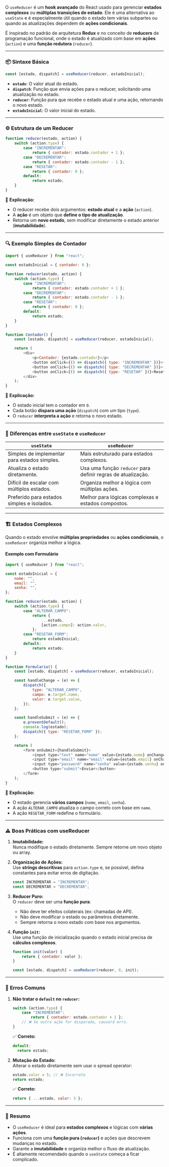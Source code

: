 O `useReducer` é um **hook avançado** do React usado para gerenciar **estados complexos** ou **múltiplas transições de estado**. Ele é uma alternativa ao `useState` e é especialmente útil quando o estado tem várias subpartes ou quando as atualizações dependem de **ações condicionais**.

É inspirado no padrão de arquitetura **Redux** e no conceito de **reducers** de programação funcional, onde o estado é atualizado com base em **ações** (`action`) e uma **função redutora** (`reducer`).

---

### 📦 **Sintaxe Básica**

```javascript
const [estado, dispatch] = useReducer(reducer, estadoInicial);
```

-   **`estado`**: O valor atual do estado.
-   **`dispatch`**: Função que envia ações para o reducer, solicitando uma atualização no estado.
-   **`reducer`**: Função pura que recebe o estado atual e uma ação, retornando o novo estado.
-   **`estadoInicial`**: O valor inicial do estado.

---

### ⚙️ **Estrutura de um Reducer**

```javascript
function reducer(estado, action) {
	switch (action.type) {
		case "INCREMENTAR":
			return { contador: estado.contador + 1 };
		case "DECREMENTAR":
			return { contador: estado.contador - 1 };
		case "RESETAR":
			return { contador: 0 };
		default:
			return estado;
	}
}
```

📌 **Explicação:**

-   O reducer recebe dois argumentos: **estado atual** e a **ação** (`action`).
-   A **ação** é um objeto que **define o tipo de atualização**.
-   Retorna um **novo estado**, sem modificar diretamente o estado anterior (**imutabilidade**).

---

### 🔍 **Exemplo Simples de Contador**

```javascript
import { useReducer } from "react";

const estadoInicial = { contador: 0 };

function reducer(estado, action) {
	switch (action.type) {
		case "INCREMENTAR":
			return { contador: estado.contador + 1 };
		case "DECREMENTAR":
			return { contador: estado.contador - 1 };
		case "RESETAR":
			return { contador: 0 };
		default:
			return estado;
	}
}

function Contador() {
	const [estado, dispatch] = useReducer(reducer, estadoInicial);

	return (
		<div>
			<p>Contador: {estado.contador}</p>
			<button onClick={() => dispatch({ type: "INCREMENTAR" })}>+</button>
			<button onClick={() => dispatch({ type: "DECREMENTAR" })}>-</button>
			<button onClick={() => dispatch({ type: "RESETAR" })}>Resetar</button>
		</div>
	);
}
```

📌 **Explicação:**

-   O estado inicial tem o contador em `0`.
-   Cada botão **dispara uma ação** (`dispatch`) com um tipo (`type`).
-   O `reducer` **interpreta a ação** e retorna o novo estado.

---

### 🔄 **Diferenças entre `useState` e `useReducer`**

| **`useState`**                               | **`useReducer`**                                             |
| -------------------------------------------- | ------------------------------------------------------------ |
| Simples de implementar para estados simples. | Mais estruturado para estados complexos.                     |
| Atualiza o estado diretamente.               | Usa uma função `reducer` para definir regras de atualização. |
| Difícil de escalar com múltiplos estados.    | Organiza melhor a lógica com múltiplas ações.                |
| Preferido para estados simples e isolados.   | Melhor para lógicas complexas e estados compostos.           |

---

### 🏗️ **Estados Complexos**

Quando o estado envolve **múltiplas propriedades** ou **ações condicionais**, o `useReducer` organiza melhor a lógica.

#### **Exemplo com Formulário**

```javascript
import { useReducer } from "react";

const estadoInicial = {
	nome: "",
	email: "",
	senha: "",
};

function reducer(estado, action) {
	switch (action.type) {
		case "ALTERAR_CAMPO":
			return {
				...estado,
				[action.campo]: action.valor,
			};
		case "RESETAR_FORM":
			return estadoInicial;
		default:
			return estado;
	}
}

function Formulario() {
	const [estado, dispatch] = useReducer(reducer, estadoInicial);

	const handleChange = (e) => {
		dispatch({
			type: "ALTERAR_CAMPO",
			campo: e.target.name,
			valor: e.target.value,
		});
	};

	const handleSubmit = (e) => {
		e.preventDefault();
		console.log(estado);
		dispatch({ type: "RESETAR_FORM" });
	};

	return (
		<form onSubmit={handleSubmit}>
			<input type="text" name="nome" value={estado.nome} onChange={handleChange} placeholder="Nome" />
			<input type="email" name="email" value={estado.email} onChange={handleChange} placeholder="Email" />
			<input type="password" name="senha" value={estado.senha} onChange={handleChange} placeholder="Senha" />
			<button type="submit">Enviar</button>
		</form>
	);
}
```

📌 **Explicação:**

-   O estado gerencia **vários campos** (`nome`, `email`, `senha`).
-   A ação `ALTERAR_CAMPO` atualiza o campo correto com base em `name`.
-   A ação `RESETAR_FORM` redefine o formulário.

---

### ⚠️ **Boas Práticas com useReducer**

1. **Imutabilidade:**  
   Nunca modifique o estado diretamente. Sempre retorne um novo objeto ou array.

2. **Organização de Ações:**  
   Use **strings descritivas** para `action.type` e, se possível, defina constantes para evitar erros de digitação.

    ```javascript
    const INCREMENTAR = "INCREMENTAR";
    const DECREMENTAR = "DECREMENTAR";
    ```

3. **Reducer Puro:**  
   O `reducer` deve ser uma **função pura**:

    - Não deve ter efeitos colaterais (ex: chamadas de API).
    - Não deve modificar o estado ou parâmetros diretamente.
    - Sempre retorna o novo estado com base nos argumentos.

4. **Função `init`:**  
   Use uma função de inicialização quando o estado inicial precisa de **cálculos complexos**.

    ```javascript
    function init(valor) {
    	return { contador: valor };
    }

    const [estado, dispatch] = useReducer(reducer, 0, init);
    ```

---

### 🚨 **Erros Comuns**

1. **Não tratar o `default` no `reducer`:**

    ```javascript
    switch (action.type) {
    	case "INCREMENTAR":
    		return { contador: estado.contador + 1 };
    	// ❌ Se outra ação for disparada, causará erro.
    }
    ```

    ✅ **Correto:**

    ```javascript
    default:
      return estado;
    ```

2. **Mutação do Estado:**  
   Alterar o estado diretamente sem usar o spread operator:

    ```javascript
    estado.valor = 5; // ❌ Incorreto
    return estado;
    ```

    ✅ **Correto:**

    ```javascript
    return { ...estado, valor: 5 };
    ```

---

### 📝 **Resumo**

-   O `useReducer` é ideal para **estados complexos** e lógicas com **várias ações**.
-   Funciona com uma **função pura (`reducer`)** e ações que descrevem mudanças no estado.
-   Garante a **imutabilidade** e organiza melhor o fluxo de atualização.
-   É altamente recomendado quando o `useState` começa a ficar complicado.
